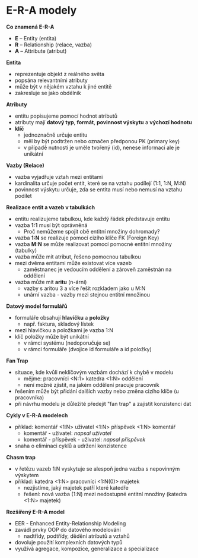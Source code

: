 # E-R-A modely

**Co znamená E-R-A**

- **E** – Entity (entita)
- **R** – Relationship (relace, vazba)
- **A** – Attribute (atribut)

**Entita**

- reprezentuje objekt z reálného světa
- popsána relevantními atributy
- může být v nějakém vztahu k jiné entitě
- zakresluje se jako obdélník

**Atributy**

- entitu popisujeme pomocí hodnot atributů
- atributy mají **datový typ**, **formát**, **povinnost výskytu** a **výchozí hodnotu**
- **klíč**
	- jednoznačně určuje entitu
	- měl by být podtržen nebo označen předponou PK (primary key)
	- v případě nutnosti je uměle tvořený (id), nenese informaci ale je unikátní

**Vazby (Relace)**

- vazba vyjadřuje vztah mezi entitami
- kardinalita určuje počet entit, které se na vztahu podílejí (1:1, 1:N, M:N)
- povinnost výskytu určuje, zda se entita musí nebo nemusí na vztahu podílet

**Realizace entit a vazeb v tabulkách**

- entitu realizujeme tabulkou, kde každý řádek představuje entitu
- vazba **1:1** musí být oprávněná
	- Proč nemůžeme spojit obě entitní množiny dohromady?
- vazba **1:N** se realizuje pomocí cizího klíče FK (Foreign Key)
- vazba **M:N** se může realizovat pomocí pomocné entitní množiny (tabulky)
- vazba může mít atribut, řešeno pomocnou tabulkou
- mezi dvěma entitami může existovat více vazeb
	- zaměstnanec je vedoucím oddělení a zároveň zaměstnán na oddělení
- vazba může mít **aritu** (n-ární)
	- vazby s aritou 3 a více řešit rozkladem jako u M:N
	- unární vazba - vazby mezi stejnou entitní množinou

**Datový model formulářů**

- formuláře obsahují **hlavičku** a **položky**
	- např. faktura, skladový lístek
- mezi hlavičkou a položkami je vazba 1:N
- klíč položky může být unikátní
	- v rámci systému (nedoporučuje se)
	- v rámci formuláře (dvojice id formuláře a id položky)

**Fan Trap**

- situace, kde kvůli neklíčovým vazbám dochází k chybě v modelu
	- mějme: pracovníci <N:1> katedra <1:N> oddělení
	- není možné zjistit, na jakém oddělení pracuje pracovník
- řešením může být přidání dalších vazby nebo změna cizího klíče (u pracovníka)
- při návrhu modelu je důležité předejít "fan trap" a zajistit konzistenci dat

**Cykly v E-R-A modelech**

- příklad: komentář <1:N> uživatel <1:N> příspěvek <1:N> komentář
	- komentář - uživatel: _napsal uživatel_
	- komentář - příspěvek - uživatel: _napsal příspěvek_
- snaha o eliminaci cyklů a udržení konzistence

**Chasm trap**

- v řetězu vazeb 1:N vyskytuje se alespoň jedna vazba s nepovinným výskytem
- příklad: katedra <1:N> pracovníci <1:N(0)> majetek
	- nezjistíme, jaký majetek patří které katedře
	- řešení: nová vazba (1:N) mezi nedostupné entitní množiny (katedra <1:N> majetek)

**Rozšířený E-R-A model**

- EER - Enhanced Entity-Relationship Modeling
- zavádí prvky OOP do datového modelování
	- nadtřídy, podtřídy, dědění atributů a vztahů
- dovoluje použití komplexních datových typů
- využívá agregace, kompozice, generalizace a specializace